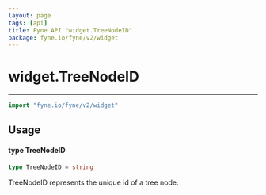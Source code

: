 ```yaml
---
layout: page
tags: [api]
title: Fyne API "widget.TreeNodeID"
package: fyne.io/fyne/v2/widget
---
```


# widget.TreeNodeID
---
```go
import "fyne.io/fyne/v2/widget"
```

## Usage

#### type TreeNodeID

```go
type TreeNodeID = string
```

TreeNodeID represents the unique id of a tree node.
